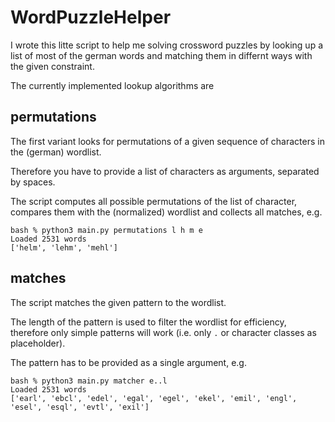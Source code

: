 # WordPuzzleHelper

I wrote this litte script to help me solving crossword puzzles by looking up a list of most of the german
words and matching them in differnt ways with the given constraint.

The currently implemented lookup algorithms are

## permutations

The first variant looks for permutations of a given sequence of characters in the (german) wordlist.

Therefore you have to provide a list of characters as arguments, separated by spaces.

The script computes all possible permutations of the list of character, compares them with the (normalized)
wordlist and collects all matches, e.g.

```shell
bash % python3 main.py permutations l h m e
Loaded 2531 words
['helm', 'lehm', 'mehl']
```

## matches

The script matches the given pattern to the wordlist.

The length of the pattern is used to filter the wordlist for efficiency, therefore only simple
patterns will work (i.e. only `.` or character classes as placeholder).

The pattern has to be provided as a single argument, e.g.

```shell
bash % python3 main.py matcher e..l
Loaded 2531 words
['earl', 'ebcl', 'edel', 'egal', 'egel', 'ekel', 'emil', 'engl', 'esel', 'esql', 'evtl', 'exil']
```
